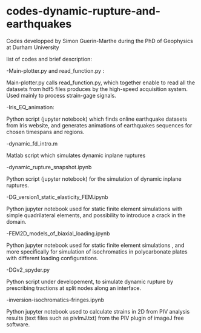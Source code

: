 # codes-dynamic-rupture-and-earthquakes
Codes developped by Simon Guerin-Marthe during the PhD of Geophysics at Durham University

list of codes and brief description:

-Main-plotter.py and read_function.py : 

Main-plotter.py calls read_function.py, 
which together enable to read all the datasets from hdf5 files produces by the
high-speed acquisition system. Used mainly to process strain-gage signals.

-Iris_EQ_animation:

Python script (jupyter notebook) which finds online earthquake datasets from Iris website,
and generates animations of earthquakes sequences for chosen timespans and regions.

-dynamic_fd_intro.m

Matlab script which simulates dynamic inplane ruptures

-dynamic_rupture_snapshot.ipynb

Python script (jupyter notebook) for the simulation of dynamic inplane ruptures.

-DG_version1_static_elasticity_FEM.ipynb

Python jupyter notebook used for static finite element simulations 
with simple quadrilateral elements, and possibility to introduce a crack in the domain.

-FEM2D_models_of_biaxial_loading.ipynb

Python jupyter notebook used for static finite element simulations , and more specifically
for simulation of isochromatics in polycarbonate plates with different loading configurations.

-DGv2_spyder.py

Python script under developement, to simulate dynamic rupture by prescribing tractions at split nodes
along an interface.

-inversion-isochromatics-fringes.ipynb

Python jupyter notebook used to calculate strains in 2D from PIV analysis results 
(text files such as pivImJ.txt) from the PIV plugin of imageJ free software.


